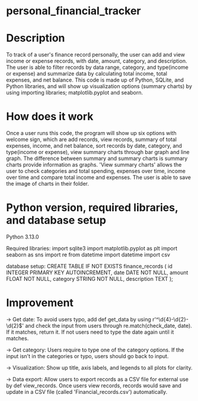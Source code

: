 # personal_financial_tracker

# Description

To track of a user's finance record personally, the user can add and view income or expense records, with date, amount, category, and description. The user is able to filter records by data range, category, and type(income or expense) and summarize data by calculating total income, total expenses, and net balance. This code is made up of Python, SQLite, and Python libraries, and will show up visualization options (summary charts) by using importing libraries; matplotlib.pyplot and seaborn.

# How does it work

Once a user runs this code, the program will show up six options with welcome sign, which are add records, view records, summary of total expenses, income, and net balance, sort records by date, category, and type(income or expense), view summary charts through bar graph and line graph. The difference between summary and summary charts is summary charts provide information as graphs. 'View summary charts' allows the user to check categories and total spending, expenses over time, income over time and compare total income and expenses. The user is able to save the image of charts in their folder. 

# Python version, required libraries, and database setup
Python 3.13.0

Required libraries: 
import sqlite3
import matplotlib.pyplot as plt
import seaborn as sns
import re
from datetime import datetime
import csv

database setup:
CREATE TABLE IF NOT EXISTS finance_records (
    id INTEGER PRIMARY KEY AUTOINCREMENT,
    date DATE NOT NULL,
    amount FLOAT NOT NULL,
    category STRING NOT NULL,
    description TEXT
);


# Improvement

-> Get date: To avoid users typo, add def get_data by using r'^\d{4}-\d{2}-\d{2}$' and check the input from users through re.match(check_date, date). If it matches, return it. If not users need to type the date again until it matches.

-> Get category: Users require to type one of the category options. If the input isn't in the categories or typo, users should go back to input.

-> Visualization: Show up title, axis labels, and legends to all plots for clarity.

-> Data export: Allow users to export records as a CSV file for external use by def view_records. Once users view records, records would save and update in a CSV file (called 'Financial_records.csv') automatically.
